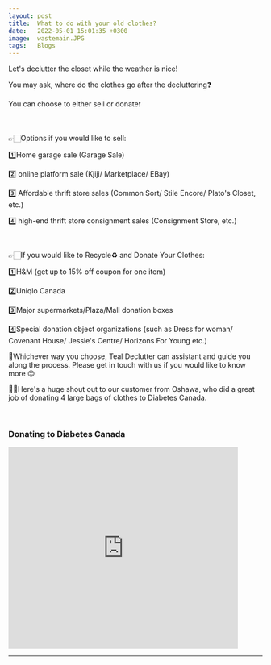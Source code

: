 ```yaml
---
layout: post
title:  What to do with your old clothes?
date:   2022-05-01 15:01:35 +0300
image:  wastemain.JPG
tags:   Blogs
---
```

Let's declutter the closet while the weather is nice!

You may ask, where do the clothes go after the decluttering❓

You can choose to either sell or donate❗️

<br/>

👉🏻Options if you would like to sell:

1️⃣Home garage sale (Garage Sale)

2️⃣ online platform sale (Kjiji/ Marketplace/ EBay)

3️⃣ Affordable thrift store sales (Common Sort/ Stile Encore/ Plato's Closet, etc.)

4️⃣ high-end thrift store consignment sales (Consignment Store, etc.)

<br/>

👉🏻If you would like to Recycle♻️ and Donate Your Clothes:

1️⃣H&M (get up to 15% off coupon for one item)

2️⃣Uniqlo Canada

3️⃣Major supermarkets/Plaza/Mall donation boxes

4️⃣Special donation object organizations (such as Dress for woman/ Covenant House/ Jessie's Centre/ Horizons For Young etc.)

🌟Whichever way you choose, Teal Declutter can assistant and guide you along the process. Please get in touch with us if you would like to know more 😊

👍🏻Here's a huge shout out to our customer from Oshawa, who did a great job of donating 4 large bags of clothes to Diabetes Canada.

<br/>

### Donating to Diabetes Canada

<iframe width="455" height="400" src="https://www.youtube.com/embed/nDbAI1m5inE" title="YouTube video player" frameborder="0" allow="accelerometer; autoplay; clipboard-write; encrypted-media; gyroscope; picture-in-picture" allowfullscreen></iframe>

***

